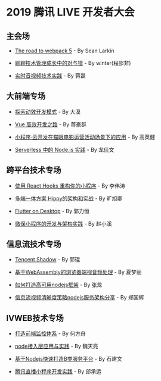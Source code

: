 # 2019 腾讯 LIVE 开发者大会

## 主会场

- [The road to webpack 5]() - By Sean Larkin

- [聊聊技术管理成长中的对与错]() - By winter(程邵非)

- [实时音视频技术实践]() - By 蒋磊

## 大前端专场

- [探索动效开发模式]() - By 大漠

- [Vue 高效开发之路]() - By 蒋豪群

- [小程序·云开发在猫眼电影运营活动场景下的应用]() - By 高英健

- [Serverless 中的 Node.js 实践]() - By 龙佳文

## 跨平台技术专场

- [使用 React Hooks 重构你的小程序]() - By 李伟涛

- [多端一体方案 Hippy的架构和实战]() - By 旷旭卿

- [Flutter on Desktop]() - By 郭力恒

- [微保小程序的开发与架构实践]() - By 赵小溪

## 信息流技术专场

- [Tencent Shadow]() - By 郭琨

- [基于WebAssembly的浏览器端视音频处理]() - By 夏梦丽

- [如何打造高可用nodejs框架]() - By 张龙

- [信息流视频清晰度策略nodejs服务架构分享]() - By 郑国辉

## IVWEB技术专场

- [打造前端监控体系]() - By 何方舟

- [node接入层应用与实践]() - By 魏天亮

- [基于Nodejs快速打造B类服务平台]() - By 石建文

- [腾讯直播小程序开发实践]() - By 邱承运
